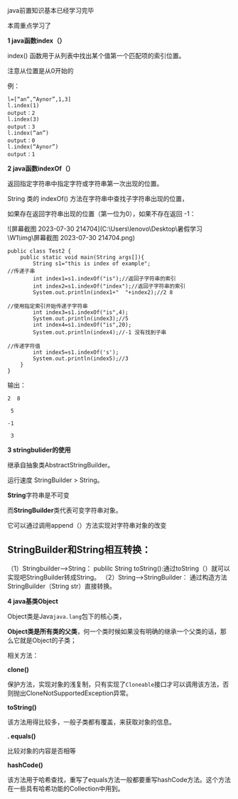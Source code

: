 java前置知识基本已经学习完毕

本周重点学习了

  **1 java函数index（）**

index() 函数用于从列表中找出某个值第一个匹配项的索引位置。

注意从位置是从0开始的

例：

```
l=[“an”,“Aynor”,1,3]
l.index(1)
output：2
l.index(3)
output：3
l.index(“an”)
output：0
l.index(“Aynor”)
output：1 
```



**2 java函数indexOf（）**

返回指定字符串中指定字符或字符串第一次出现的位置。

String 类的 indexOf() 方法在字符串中查找子字符串出现的位置，

如果存在返回字符串出现的位置（第一位为0），如果不存在返回 -1：

![屏幕截图 2023-07-30 214704](C:\Users\lenovo\Desktop\暑假学习\W1\img\屏幕截图 2023-07-30 214704.png)

```
public class Test2 {
    public static void main(String args[]){
        String s1="this is index of example";
//传递子串
        int index1=s1.indexOf("is");//返回子字符串的索引
        int index2=s1.indexOf("index");//返回子字符串的索引
        System.out.println(index1+"  "+index2);//2 8

//使用指定索引开始传递子字符串
        int index3=s1.indexOf("is",4);
        System.out.println(index3);//5
        int index4=s1.indexOf("is",20);
        System.out.println(index4);//-1 没有找到子串

//传递字符值
        int index5=s1.indexOf('s');
        System.out.println(index5);//3
    }
}
```

输出：

```
2  8

 5 

-1

 3
```

   



  **3   stringbulider的使用**

继承自抽象类AbstractStringBuilder。

运行速度  StringBuilder  > String。

**String**字符串是不可变

而**StringBuilder**类代表可变字符串对象。

它可以通过调用append（）方法实现对字符串对象的改变

## StringBuilder和String相互转换：

（1）Stringbuilder——>String：
publilc String toString():通过toString（）就可以实现吧StringBuilder转成String。
（2）String——>StringBuilder：
通过构造方法StringBuilder（String str）直接转换。





**4 java基类Object**

Object类是Java`java.lang`包下的核心类，

**Object类是所有类的父类**，何一个类时候如果没有明确的继承一个父类的话，那么它就是Object的子类；

相关方法：

**clone()**

保护方法，实现对象的浅复制，只有实现了`Cloneable`接口才可以调用该方法，否则抛出CloneNotSupportedException异常。

**toString()**

该方法用得比较多，一般子类都有覆盖，来获取对象的信息。

**. equals()**

比较对象的内容是否相等

 **hashCode()**

该方法用于哈希查找，重写了equals方法一般都要重写hashCode方法。这个方法在一些具有哈希功能的Collection中用到。